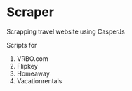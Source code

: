 # Scraper
Scrapping travel website using CasperJs


Scripts for 
1. VRBO.com
2. Flipkey
3. Homeaway
4. Vacationrentals
